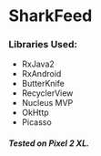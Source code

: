 # SharkFeed

### Libraries Used:
* RxJava2
* RxAndroid
* ButterKnife
* RecyclerView
* Nucleus MVP
* OkHttp
* Picasso

##### Tested on Pixel 2 XL.

